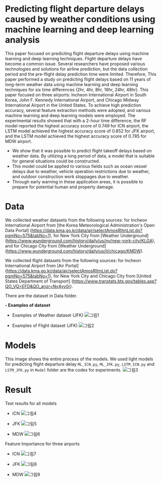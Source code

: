 # Predicting flight departure delays caused by weather conditions using machine learning and deep learning analysis

This paper focused on predicting flight departure delays using machine learning and deep learning techniques. Flight departure delays have become a common issue. Several researchers have proposed various technologies and solutions for airline prediction, but the data collection period and the pre-flight delay prediction time were limited. Therefore, This paper performed a study on predicting flight delays based on 11 years of long-term weather data using machine learning and deep learning techniques for six time differences (2hr, 4hr, 8hr, 16hr, 24hr, 48hr). This paper focused on three airports: Incheon International Airport in South Korea, John F. Kennedy International Airport, and Chicago Midway International Airport in the United States. To achieve high prediction accuracy, several feature extraction methods were adopted, and various machine learning and deep learning models were employed. The experimental results showed that with a 2-hour time difference, the RF model reported the highest accuracy score of 0.749 for ICN airport, the LSTM model achieved the highest accuracy score of 0.852 for JFK airport, and the LSTM model achieved the highest accuracy score of 0.785 for MDW airport.

- We show that it was possible to predict flight takeoff delays based on weather data. 
  By utilizing a long period of data, a model that is suitable for general situations could be constructed.
- This model could be applied to various fields such as ocean vessel delays due to weather, 
  vehicle operation restrictions due to weather, and outdoor construction work stoppages due to weather.
- Through early warning in these application areas, 
  it is possible to prepare for potential human and property damage.

# Data
We collected weather datasets from the following sources: 
for Incheon International Airport from [the Korea Meteorological Administration's Open Data Portal] (https://data.kma.go.kr/data/air/selectAmosRltmList.do?pgmNo=575&tabNo=1), 
for New York City from [Weather Underground] (https://www.wunderground.com/history/daily/us/ny/new-york-city/KLGA), 
and for Chicago City from [Weather Underground] (https://www.wunderground.com/history/daily/us/il/chicago/KMDW).

We collected flight datasets from the following sources: 
for Incheon International Airport from [Air Portal] (https://data.kma.go.kr/data/air/selectAmosRltmList.do?pgmNo=575&tabNo=1), 
for New York City and Chicago City  from [United States Department of Transport]  (https://www.transtats.bts.gov/tables.asp?QO_VQ=EFD&QO_anzr=Nv4yv0r).

There are the dataset in Data folder.

**- Examples of dataset**
- Examples of Weather dataset (JFK)
![그림1](https://github.com/dxlabskku/flightdelay/assets/119174391/5078c22a-0311-4e03-8786-6fb122c1f2ad)

- Examples of Flight dataset (JFK)
![그림2](https://github.com/dxlabskku/flightdelay/assets/119174391/b0c76a09-463d-4b03-87d7-cbb1d1be72cb)

# Models

This image shows the entire process of the models. We used light models for predicting flight departure delay
`ML_ICN.py`, `ML_JFK.py`, `LSTM_ICN.py` and `LSTM_JFK.py` in `Model` folder are the codes for experiments.
![그림3](https://github.com/dxlabskku/flightdelay/assets/119174391/a9443c7e-3a63-40e0-ba9b-493b87790cd9)




# Result
Test results for all models
- ICN
![그림4](https://github.com/dxlabskku/flightdelay/assets/119174391/2353594d-4cd2-496a-a2d9-a0b459ed4449)

- JFK
![그림5](https://github.com/dxlabskku/flightdelay/assets/119174391/a849009f-d880-400b-bf22-10d7e898975f)

- MDW
![그림6](https://github.com/dxlabskku/flightdelay/assets/119174391/f8e2e2fe-3b7d-457e-aae8-4edada3df94f)

Feature Importance for three airports
- ICN
![그림7](https://github.com/dxlabskku/flightdelay/assets/119174391/351c65e4-1306-41c9-aa7f-08c169515501)

- JFK
![그림8](https://github.com/dxlabskku/flightdelay/assets/119174391/872a8cbe-ac6e-4a1b-817f-816831dc0bc0)

- MDW
![그림9](https://github.com/dxlabskku/flightdelay/assets/119174391/3cb7a300-090f-459d-8dd8-6d8070229dcf)




